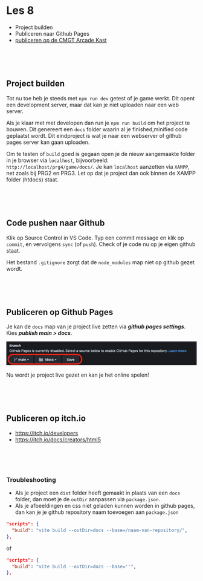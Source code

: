# Les 8 

- Project builden
- Publiceren naar Github Pages
- [publiceren op de CMGT Arcade Kast](https://github.com/HR-CMGT/arcade-game)

<br><br><br>

## Project builden

Tot nu toe heb je steeds met `npm run dev` getest of je game werkt. Dit opent een development server, maar dat kan je niet uploaden naar een web server.

Als je klaar met met developen dan run je `npm run build` om het project te bouwen. Dit genereert een `docs` folder waarin al je finished,minified code geplaatst wordt. Dit eindproject is wat je naar een webserver of github pages server kan gaan uploaden.


Om te testen of `build` goed is gegaan open je de nieuw aangemaakte folder in je browser via `localhost`, bijvoorbeeld: `http://localhost/prg4/game/docs/`. Je kan `localhost` aanzetten via `XAMPP`, net zoals bij PRG2 en PRG3. Let op dat je project dan ook binnen de XAMPP folder (htdocs) staat.

<br>
<br>
<br>

## Code pushen naar Github

Klik op Source Control in VS Code. Typ een commit message en klik op `commit`, en vervolgens `sync` (of `push`). Check of je code  nu op je eigen github staat.

Het bestand `.gitignore` zorgt dat de `node_modules` map niet op github gezet wordt.

<br>
<br>
<br>

## Publiceren op Github Pages

Je kan de `docs` map van je project live zetten via ***github pages settings***. Kies ***publish main > docs***. 

![pages](../snippets/page.png)

Nu wordt je project live gezet en kan je het online spelen!

<br><br><br>

## Publiceren op itch.io

- https://itch.io/developers
- https://itch.io/docs/creators/html5

<br><br><br>


### Troubleshooting

- Als je project een `dist` folder heeft gemaakt in plaats van een `docs` folder, dan moet je de `outDir` aanpassen via `package.json`.
- Als je afbeeldingen en css niet geladen kunnen worden in github pages, dan kan je je github repository naam toevoegen aan `package.json`

```json
"scripts": {
  "build": "vite build --outDir=docs --base=/naam-van-repository/",
},
```
of
```json
"scripts": {
  "build": "vite build --outDir=docs --base=''",
},
```
